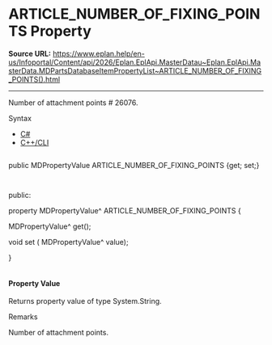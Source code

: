 # ARTICLE_NUMBER_OF_FIXING_POINTS Property

**Source URL:** https://www.eplan.help/en-us/Infoportal/Content/api/2026/Eplan.EplApi.MasterDatau~Eplan.EplApi.MasterData.MDPartsDatabaseItemPropertyList~ARTICLE_NUMBER_OF_FIXING_POINTS().html

---

Number of attachment points # 26076.

Syntax

- [C#](#i-syntax-CS)
- [C++/CLI](#i-syntax-CPP2005)

```
```
public MDPropertyValue ARTICLE_NUMBER_OF_FIXING_POINTS {get; set;}
```
```

```
```
public:

property MDPropertyValue^ ARTICLE_NUMBER_OF_FIXING_POINTS {

   MDPropertyValue^ get();

   void set (    MDPropertyValue^ value);

}
```
```

#### Property Value

Returns property value of type System.String.

Remarks

Number of attachment points.
